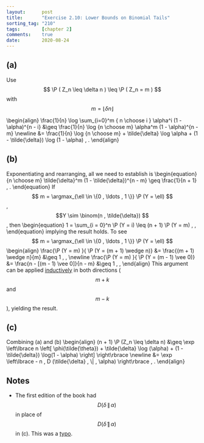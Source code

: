 ```yaml
---
layout:      post
title:       "Exercise 2.10: Lower Bounds on Binomial Tails"
sorting_tag: "210"
tags:        [chapter 2]
comments:    true
date:        2020-08-24
---
```



## (a)

Use $$ \P ( Z_n \leq \delta n ) \leq \P ( Z_n = m ) $$ with
$$ m = \lfloor \delta n \rfloor $$

\begin{align}
  \frac{1}{n} \log \sum_{i=0}^m { n \choose i } \alpha^i (1 - \alpha)^{n - i}
  &\geq
  \frac{1}{n} \log {n \choose m} \alpha^m (1 - \alpha)^{n - m}
  \newline
  &=
  \frac{1}{n} \log {n \choose m}
  +
  \tilde{\delta} \log \alpha
  +
  (1 - \tilde{\delta}) \log (1 - \alpha)
  \, .
\end{align}

## (b)

Exponentiating and rearranging, all we need to establish is
\begin{equation}
  {n \choose m} \tilde{\delta}^m (1 - \tilde{\delta})^{n - m}
  \geq
  \frac{1}{n + 1}
  \, .
\end{equation}
If $$ m = \argmax_{\ell \in \{0 , \ldots , 1 \}} \P (Y = \ell) $$,
$$Y \sim \binom(n , \tilde{\delta}) $$, then
\begin{equation}
  1 = \sum_{i = 0}^n \P (Y = i) \leq (n + 1) \P (Y = m) \, ,
\end{equation}
implying the result holds.
To see $$ m = \argmax_{\ell \in \{0 , \ldots , 1 \}} \P (Y = \ell) $$
\begin{align}
  \frac{\P (Y = m) }{ \P (Y = (m + 1) \wedge n)}
  &=
  \frac{(m + 1) \wedge n}{m}
  &\geq
  1
  \, ,
  \newline
  \frac{\P (Y = m) }{ \P (Y = (m - 1) \vee 0)}
  &=
  \frac{n - [(m - 1) \vee 0]}{n - m}
  &\geq
  1
  \, ,
\end{align}
This argument can be applied
[inductively](https://en.wikipedia.org/wiki/Binomial_distribution#Mode)
in both directions ($$ m + k $$ and $$ m - k $$), yielding the result.

## (c)

Combining (a) and (b)
\begin{align}
  (n + 1) \P (Z_n \leq \delta n)
  &\geq
  \exp \left\lbrace
    n \left[
      \phi(\tilde{\theta})
      +
      \tilde{\delta} \log (\alpha)
      +
      (1 - \tilde{\delta}) \log(1 - \alpha)
    \right]
  \right\rbrace
  \newline
  &=
  \exp \left\lbrace
    - n \, D (\tilde{\delta} \, \\| \, \alpha)
  \right\rbrace
  \, .
\end{align}


## Notes

- The first edition of the book had $$ D (\delta \, \| \, \alpha ) $$ in place
of $$ D (\tilde{\delta} \, \| \, \alpha ) $$ in (c).
This was a [typo](https://people.eecs.berkeley.edu/~wainwrig/highdim_errata.txt).
